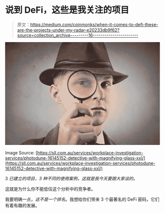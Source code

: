 # 说到 DeFi，这些是我关注的项目

> 原文：<https://medium.com/coinmonks/when-it-comes-to-defi-these-are-the-projects-under-my-radar-e20233db9f62?source=collection_archive---------16----------------------->

![](img/5e310264996e8290f607f8769d53abe9.png)

Image Source: [https://sll.com.au/services/workplace-investigation-services/photodune-16145152-detective-with-magnifying-glass-xxl/](https://sll.com.au/services/workplace-investigation-services/photodune-16145152-detective-with-magnifying-glass-xxl/)

3 *已建立的项目，3 种不同的使用案例，这就是我今天要跟大家谈的。*

这就是为什么你不能低估这个分析中的竞争者。

我要明确一点，*这不是一个排名*。我想给你们带来 3 个最著名的 DeFi 密码，它们有着有趣的发展。